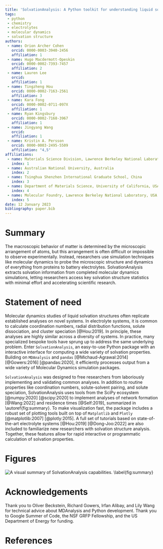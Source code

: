 ```yaml
---
title: 'SolvationAnalysis: A Python toolkit for understanding liquid solvation structure in classical molecular dynamics simulations'
tags:
 - python
 - chemistry
 - electrolytes
 - molecular dynamics
 - solvation structure
authors:
 - name: Orion Archer Cohen
   orcid: 0000-0003-3940-2456
   affiliation: 1
 - name: Hugo Macdermott-Opeskin
   orcid: 0000-0002-7393-7457
   affiliation: 2
 - name: Lauren Lee
   orcid:
   affiliation: 1
 - name: Tingzheng Hou
   orcid: 0000-0002-7163-2561
   affiliation: 3
 - name: Kara Fong
   orcid: 0000-0002-0711-097X
   affiliation: 1
 - name: Ryan Kingsbury
   orcid: 0000-0002-7168-3967
   affiliation: 1
 - name: Jingyang Wang
   orcid:
   affiliation: 1
 - name: Kristin A. Persson
   orcid: 0000-0003-2495-5509
   affiliation: "4,5"
affiliations:
 - name: Materials Science Division, Lawrence Berkeley National Laboratory, USA
   index: 1
 - name: Australian National University, Australia
   index: 2
 - name: Tsinghua Shenzhen International Graduate School, China
   index: 3
 - name: Department of Materials Science, University of California, USA
   index: 4
 - name: Molecular Foundry, Lawrence Berkeley National Laboratory, USA
   index: 5
date: 12 January 2023
bibliography: paper.bib
---
```


# Summary

The macroscopic behavior of matter is determined by the microscopic
arrangement of atoms, but this arrangement is often
difficult or impossible to observe experimentally. Instead, researchers use
simulation techniques like molecular dynamics to probe the microscopic
structure and dynamics of everything from proteins to battery electrolytes.
SolvationAnalysis extracts solvation information from completed
molecular dynamics simulations, letting researchers access key solvation
structure statistics with minimal effort and accelerating scientific research.

# Statement of need

Molecular dynamics studies of liquid solvation structures often replicate
established analyses on novel systems. In electrolyte systems, it is common
to calculate coordination numbers, radial distribution functions, solute
dissociation, and cluster speciation [@Hou:2019]. In principle, these analyses are highly
similar across a diversity of systems. In practice, many specialized bespoke
tools have sprung up to address the same underlying problem. Enter `SolvationAnalysis`, 
an easy-to-use Python package with an interactive interface for
computing a wide variety of solvation properties. Building on `MDAnalysis` and
`pandas` [@Michaud-Agrawal:2014] [@Gowers:2016] [@pandas:2020], it efficiently
processes output from a wide variety of Molecular Dynamics simulation packages.

`SolvationAnalysis` was designed to free researchers from laboriously
implementing and validating common analyses. In addition to routine properties like
coordination numbers, solute-solvent pairing, and solute speciation,
SolvationAnalysis uses tools from the SciPy ecosystem [@numpy:2020] [@scipy:2020]
to implement analyses of network formation [@Wang:2022] and residence
times [@Self:2019], summarized in \autoref{fig:summary}. To make visualization fast, 
the package includes a robust set of plotting tools built
on top of `Matplotlib` and `Plotly` [@matplotlib:2007] [@plotly:2015].
A full set of tutorials based on state-of-the-art electrolyte systems 
[@Hou:2019] [@Dong-Joo:2022] are also included to familiarize new researchers
with solvation structure analysis. Together, these features allow for
rapid interactive or programmatic calculation of solvation properties. 

# Figures

![A visual summary of SolvationAnalysis capabilities. \label{fig:summary}](summary_figure.jpg)

# Acknowledgements

Thank you to Oliver Beckstein, Richard Gowers, Irfan Alibay, and Lily Wang for
technical advice about MDAnalysis and Python development. Thank you to Google 
Summer of Code, the NSF GRFP Fellowship, and the US Department of Energy for 
funding.

# References